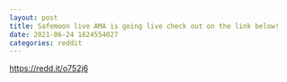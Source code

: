 ```yaml
--- 
layout: post 
title: Safemoon live AMA is going live check out on the link below! 
date: 2021-06-24 1624554027 
categories: reddit 
--- 
```

https://redd.it/o752j6